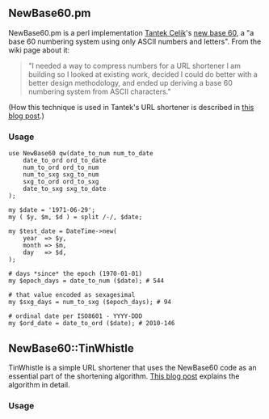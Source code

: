 ## NewBase60.pm

NewBase60.pm is a perl implementation [Tantek Celik](http://tantek.com)'s [new base 60](http://tantek.pbworks.com/NewBase60), a "a base 60 numbering system using only ASCII numbers and letters". From the wiki page about it:

>"I needed a way to compress numbers for a URL shortener I am building so I looked at existing work, decided I could do better with a better design methodology, and ended up deriving a base 60 numbering system from ASCII characters."

(How this technique is used in Tantek's URL shortener is described in [this blog post](http://www.monkinetic.com/2010/05/tantek-celik-diso-20-brass-tacks.html).)

### Usage

    use NewBase60 qw(date_to_num num_to_date
        date_to_ord ord_to_date
        num_to_ord ord_to_num
        num_to_sxg sxg_to_num
        sxg_to_ord ord_to_sxg
        date_to_sxg sxg_to_date
    );

    my $date = '1971-06-29';
    my ( $y, $m, $d ) = split /-/, $date;
    
    my $test_date = DateTime->new(
        year  => $y,
        month => $m,
        day   => $d,
    );
    
    # days *since* the epoch (1970-01-01)
    my $epoch_days = date_to_num ($date); # 544

    # that value encoded as sexagesimal
    my $sxg_days = num_to_sxg ($epoch_days); # 94
    
    # ordinal date per ISO8601 - YYYY-DDD
    my $ord_date = date_to_ord ($date); # 2010-146
    
## NewBase60::TinWhistle

TinWhistle is a simple URL shortener that uses the NewBase60 code as an essential part of the shortening algorithm. [This blog post](http://www.monkinetic.com/2010/05/tantek-celik-diso-20-brass-tacks.html) explains the algorithm in detail.

### Usage

